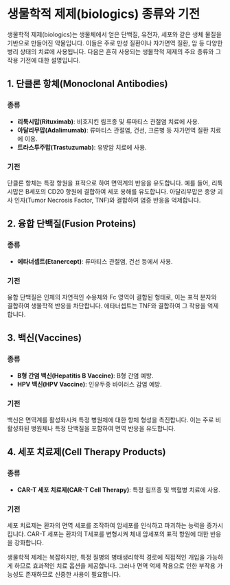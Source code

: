 # 생물학적 제제(biologics) 종류와 기전

생물학적 제제(biologics)는 생물체에서 얻은 단백질, 유전자, 세포와 같은 생체 물질을 기반으로 만들어진 약물입니다. 이들은 주로 만성 질환이나 자가면역 질환, 암 등 다양한 병리 상태의 치료에 사용됩니다. 다음은 흔히 사용되는 생물학적 제제의 주요 종류와 그 작용 기전에 대한 설명입니다.

## 1. 단클론 항체(Monoclonal Antibodies)

### 종류
- **리툭시맙(Rituximab)**: 비호지킨 림프종 및 류마티스 관절염 치료에 사용.
- **아달리무맙(Adalimumab)**: 류마티스 관절염, 건선, 크론병 등 자가면역 질환 치료에 이용.
- **트라스투주맙(Trastuzumab)**: 유방암 치료에 사용.

### 기전
단클론 항체는 특정 항원을 표적으로 하여 면역계의 반응을 유도합니다. 예를 들어, 리툭시맙은 B세포의 CD20 항원에 결합하여 세포 용해를 유도합니다. 아달리무맙은 종양 괴사 인자(Tumor Necrosis Factor, TNF)와 결합하여 염증 반응을 억제합니다.

## 2. 융합 단백질(Fusion Proteins)

### 종류
- **에타너셉트(Etanercept)**: 류마티스 관절염, 건선 등에서 사용.

### 기전
융합 단백질은 인체의 자연적인 수용체와 Fc 영역이 결합된 형태로, 이는 표적 분자와 결합하여 생물학적 반응을 차단합니다. 에타너셉트는 TNF와 결합하여 그 작용을 억제합니다.

## 3. 백신(Vaccines)

### 종류
- **B형 간염 백신(Hepatitis B Vaccine)**: B형 간염 예방.
- **HPV 백신(HPV Vaccine)**: 인유두종 바이러스 감염 예방.

### 기전
백신은 면역계를 활성화시켜 특정 병원체에 대한 항체 형성을 촉진합니다. 이는 주로 비활성화된 병원체나 특정 단백질을 포함하여 면역 반응을 유도합니다.

## 4. 세포 치료제(Cell Therapy Products)

### 종류
- **CAR-T 세포 치료제(CAR-T Cell Therapy)**: 특정 림프종 및 백혈병 치료에 사용.

### 기전
세포 치료제는 환자의 면역 세포를 조작하여 암세포를 인식하고 파괴하는 능력을 증가시킵니다. CAR-T 세포는 환자의 T세포를 변형시켜 체내 암세포의 표적 항원에 대한 반응을 강화합니다.

생물학적 제제는 복잡하지만, 특정 질병의 병태생리학적 경로에 직접적인 개입을 가능하게 하므로 효과적인 치료 옵션을 제공합니다. 그러나 면역 억제 작용으로 인한 부작용 가능성도 존재하므로 신중한 사용이 필요합니다.